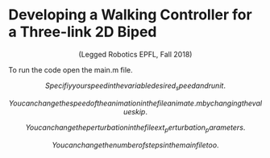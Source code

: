 # Developing a Walking Controller for a Three-link 2D Biped
<center> (Legged Robotics EPFL, Fall 2018)</center>

To run the code open the main.m file.

$$Specifiy your speed in the variable desired_speed and run it.$$

$$You can change the speed of the animation in the file animate.m by changing the value skip.$$

$$You can change the perturbation in the file ext_perturbation_parameters.$$

$$You can change the number of steps in the main file too.$$
